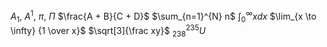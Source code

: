 $A_1$, $A^1$, $\pi$, $\Pi$
$\frac{A + B}{C + D}$
$\sum_{n=1}^{N} n$ 
$\int_{0} ^{\infty} x dx$
$\lim_{x \to \infty} {1 \over x}$
$\sqrt[3]{\frac xy}$
$^{235}_{238}U$

